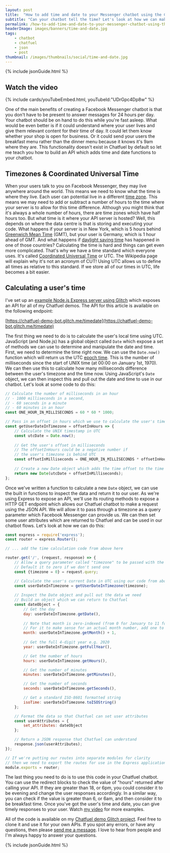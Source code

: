 ```yaml
---
layout: post
title:  "How to add time and date to your Messenger chatbot using the Chatfuel JSON API"
subtitle: "Can your chatbot tell the time? Let's look at how we can make your chatbot aware of a user's time and date to improve your chatbot flows."
permalink: /how-to-add-time-and-date-to-your-messenger-chatbot-using-the-chatfuel-json-api/
headerImage: images/banners/time-and-date.jpg
tags:
    - chatbot
    - chatfuel
    - json
    - post
thumbnail: /images/thumbnails/social/time-and-date.jpg
---
```


{% include jsonGuide.html %}

## Watch the video

{% include cards/youTubeEmbed.html, youTubeId:"UDrGpc4Dp8w" %}

One of the main benefits of creating a Facebook Messenger chatbot is that you don't have to be present to answer messages for 24 hours per day. Your chatbot should be on hand to do this while you're fast asleep. What would be even better is if it could understand where your user lives and give them relevant content for their time of day. It could let them know whether your shop is open for business. Or it could send your users the breakfast menu rather than the dinner menu because it knows it's 9am where they are. This functionality doesn't exist in Chatfuel by default so let me teach you how to build an API which adds time and date functions to your chatbot.

## Timezones & Coordinated Universal Time

When your users talk to you on Facebook Messenger, they may live anywhere around the world. This means we need to know what the time is where they live. Each user can potential live in a different [time zone](https://en.wikipedia.org/wiki/Time_zone). This means we may need to add or subtract a number of hours to the time where your server is to allow for this time difference. Although you might think that it's always a whole number of hours, there are time zones which have half hours too. But what time is it where your API server is hosted? Well, this depends on where the data centre is that is storing and executing your code. What happens if your server is in New York, which is 5 hours behind [Greenwich Mean Time](https://en.wikipedia.org/wiki/Greenwich_Mean_Time) (GMT), but your user is Germany, which is 1 hour ahead of GMT. And what happens if [daylight saving time](https://en.wikipedia.org/wiki/Daylight_saving_time) has happened in one of those countries? Calculating the time is hard and things can get even more complicated. That's why we have a time standard which everyone uses. It's called [Coordinated Universal Time](https://en.wikipedia.org/wiki/Coordinated_Universal_Time) or UTC. The Wikipedia page will explain why it's not an acronym of CUT! Using UTC allows us to define all times as relative to this standard. If we store all of our times in UTC, life becomes a bit easier.

## Calculating a user's time

I've set up an [example Node.js Express server using Glitch](https://glitch.com/edit/#!/chatfuel-demo-bot?path=routes/timeDate.js:1:0) which exposes an API for all of my Chatfuel demos. The API for this article is available on the following endpoint:

[https://chatfuel-demo-bot.glitch.me/timedate](https://chatfuel-demo-bot.glitch.me/timedate)

The first thing we need to do is to calculate the user's local time using UTC. JavaScript (and Node.js) has a global object called `Date` which expose a set of methods we can use to determine and manipulate the date and time. First, we need to determine the time right now. We can use the `Date.now()` function which will return us the UTC [epoch time](https://en.wikipedia.org/wiki/Unix_time). This is the number of milliseconds since the start of UNIX time (at 00:00 on January 1st, 1970). We can then use this to calculate how many milliseconds difference between the user's timezone and the time now. Using JavaScript's `Date` object, we can then inspect this and pull out the date and time to use in our chatbot. Let's look at some code to do this:

```javascript
// Calculate the number of milliseconds in an hour
// - 1000 milliseconds in a second,
// - 60 seconds in a minute
// - 60 minutes in an hour
const ONE_HOUR_IN_MILLISECONDS = 60 * 60 * 1000;

// Pass in an offset in hours which we use to calculate the user's time
const getUserDateInTimezone = offsetInHours => {
    // Calculate the UNIX timestamp in UTC
    const utcDate = Date.now();
  
    // Get the user's offset in milliseconds
    // The offsetInHours could be a negative number if
    // the user's timezone is behind UTC
    const offsetInMilliseconds = ONE_HOUR_IN_MILLISECONDS * offsetInHours;
  
    // Create a new Date object which adds the time offset to the time now
    return new Date(utcDate + offsetInMilliseconds);
};
```

Once we've written a function to calculate a new `Date` object, we can use the built in functions to inspect the data and return it to our user. As we're using Express to expose an API, we'll use its routing methods to expose a HTTP GET endpoint which allows our Chatfuel chatbot to make a request using the JSON API. We will allow it to pass through a timezone as a query parameter which Facebook Messenger can provide us. We can then set some user attributes which are returned to Chatfuel and can be used in our chatbot flows. Let's look at how we can do this:

```javascript
const express = require('express');
const router = express.Router();

// ... add the time calculation code from above here

router.get('/', (request, response) => {
    // Allow a query parameter called "timezone" to be passed with the GET request
    // Default it to zero if we don't send one
    const {timezone = 0} = request.query;

    // Calculate the user's current Date in UTC using our code from above
    const userDateInTimezone = getUserDateInTimezone(timezone);
  
    // Inspect the Date object and pull out the data we need
    // Build an object which we can return to Chatfuel
    const dateObject = {
        // Get the day
        day: userDateInTimezone.getDate(),
        
        // Note that month is zero-indexed (from 0 for January to 11 for December)
        // For it to make sense for an actual month number, add one to it!
        month: userDateInTimezone.getMonth() + 1,
        
        // Get the full 4-digit year e.g. 2020
        year: userDateInTimezone.getFullYear(),

        // Get the number of hours
        hours: userDateInTimezone.getHours(),

        // Get the number of minutes
        minutes: userDateInTimezone.getMinutes(),

        // Get the number of seconds
        seconds: userDateInTimezone.getSeconds(),

        // Get a standard ISO-8601 formatted string
        isoTime: userDateInTimezone.toISOString()
    };

    // Format the data so that Chatfuel can set user attributes
    const userAttributes = {
        set_attributes: dateObject
    };

    // Return a JSON response that Chatfuel can understand
    response.json(userAttributes);
});

// If we're putting our routes into separate modules for clarity
// then we need to export the routes for use in the Express application
module.exports = router;
```

The last thing you need to do is to use this code in your Chatfuel chatbot. You can use the redirect blocks to check the value of "hours" returned after calling your API. If they are greater than 18, or 6pm, you could consider it to be evening and change the user responses accordingly. In a similar way, you can check if the value is greater than 6, or 6am, and then consider it to be breakfast time. Once you've got the user's time and date, you can give timely responses to your user. Watch [my video](https://www.youtube.com/watch?v=UDrGpc4Dp8w) for more examples.

All of the code is available on my [Chatfuel demo Glitch project](https://glitch.com/~chatfuel-demo-bot). Feel free to clone it and use it for your own APIs. If you spot any errors, or have any questions, then please [send me a message](/contact). I love to hear from people and I'm always happy to answer your questions.

{% include jsonGuide.html %}
